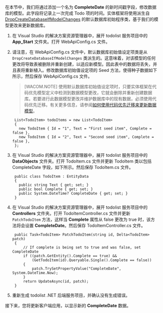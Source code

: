 ﻿在本节中，我们将通过添加一个名为 **CompleteDate** 的新时间戳字段，修改数据库的模型。此字段将记录上一次完成 Todo 项的时间。实体框架将使用派生自 [DropCreateDatabaseIfModelChanges](http://go.microsoft.com/fwlink/?LinkId=394621) 的默认数据库初始程序类，基于我们的模型更改来更新数据库。 

1. 在 Visual Studio 的解决方案资源管理器中，展开 todolist 服务项目中的 **App_Start** 文件夹。打开 WebApiConfig.cs 文件。

2. 请注意，在 WebApiConfig.cs 文件中，默认数据库初始值设定项类是从  `DropCreateDatabaseIfModelChanges` 类派生的。这意味着，对该模型的任何更改将导致表被删除并重新创建，以适应新模型。因此表中的数据将丢失，并且表将重新植入。修改数据库初始值设定项的 Seed 方法，使得种子数据如下所示，然后保存 WebApiConfig.cs 文件。

    >[WACOM.NOTE] 使用默认数据库初始值设定项时，只要实体框架在代码优先模型定义中检测到数据模型更改，它就会删除并重新创建数据库。若要进行此数据模型更改并维护数据库中的现有数据，必须使用代码优先迁移。有关更多信息，请参阅[如何使用代码优先迁移来更新数据模型](/zh-cn/documentation/articles/mobile-services-dotnet-backend-how-to-use-code-first-migrations)。

        List<TodoItem> todoItems = new List<TodoItem>
        {
          new TodoItem { Id = "1", Text = "First seed item", Complete = false },
          new TodoItem { Id = "2", Text = "Second seed item", Complete = false },
        };
     

3. 在 Visual Studio 的解决方案资源管理器中，展开 todolist 服务项目中的 **DataObjects** 文件夹。打开 TodoItem.cs 文件并更新 TodoItem 类以包括 CompleteDate 字段，如下所示。然后保存 TodoItem.cs 文件。

        public class TodoItem : EntityData
        {
          public string Text { get; set; }
          public bool Complete { get; set; }
          public System.DateTime? CompleteDate { get; set; }
        }

4. 在 Visual Studio 的解决方案资源管理器中，展开 todolist 服务项目中的 **Controllers** 文件夹。打开 TodoItemController.cs 文件并更新  `PatchTodoItem` 方法，这样当 **Complete** 属性从 false 更改为 true 时，该方法将会设置 **CompleteDate**。然后保存 TodoItemController.cs 文件。

        public Task<TodoItem> PatchTodoItem(string id, Delta<TodoItem> patch)
        {
            // If complete is being set to true and was false, set CompleteDate
            if ((patch.GetEntity().Complete == true) &&
                (GetTodoItem(id).Queryable.Single().Complete == false))
            {
                patch.TrySetPropertyValue("CompleteDate", System.DateTime.Now);
            }
            return UpdateAsync(id, patch);
        }


5. 重新生成 todolist .NET 后端服务项目，并确认没有生成错误。 

接下来，您将更新客户端应用，以显示新的 **CompleteDate** 数据。
